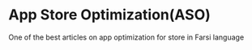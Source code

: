# App Store Optimization(ASO)
One of the best articles on app optimization for store in Farsi language
